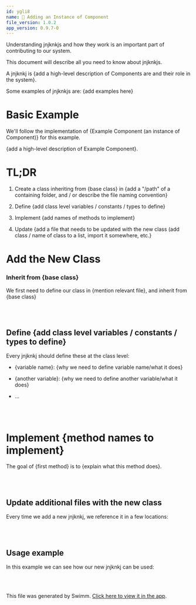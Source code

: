 ```yaml
---
id: ygli8
name: 🔘 Adding an Instance of Component
file_version: 1.0.2
app_version: 0.9.7-0
---
```


Understanding jnjknkjs and how they work is an important part of contributing to our system.

This document will describe all you need to know about jnjknkjs.

A jnjknkj is {add a high-level description of Components are and their role in the system}.

Some examples of jnjknkjs are: {add examples here}

# Basic Example

We'll follow the implementation of {Example Component (an instance of Component)} for this example.

{add a high-level description of Example Component}.

# TL;DR

1.  Create a class inheriting from {base class} in {add a "/path" of a containing folder, and / or describe the file naming convention}
    
2.  Define {add class level variables / constants / types to define}
    
3.  Implement {add names of methods to implement}
    
4.  Update {add a file that needs to be updated with the new class (add class / name of class to a list, import it somewhere, etc.}
    

# Add the New Class

### Inherit from {base class}

We first need to define our class in {mention relevant file}, and inherit from {base class}

<br/>



<br/>

## Define {add class level variables / constants / types to define}

Every jnjknkj should define these at the class level:

*   {variable name}: {why we need to define variable name/what it does}
    
*   {another variable}: {why we need to define another variable/what it does}
    
*   ...

<br/>



<br/>

# Implement {method names to implement}

The goal of {first method} is to {explain what this method does}.

<br/>



<br/>

## **Update additional files with the new class**

Every time we add a new jnjknkj, we reference it in a few locations:

<br/>



<br/>

## Usage example

In this example we can see how our new jnjknkj can be used:

<br/>



<br/>

This file was generated by Swimm. [Click here to view it in the app](https://swimm-web-app.web.app/repos/Z2l0aHViJTNBJTNBc3Rva2Utd2VhdGhlciUzQSUzQUFkZGllQ29oZW4=/docs/ygli8).